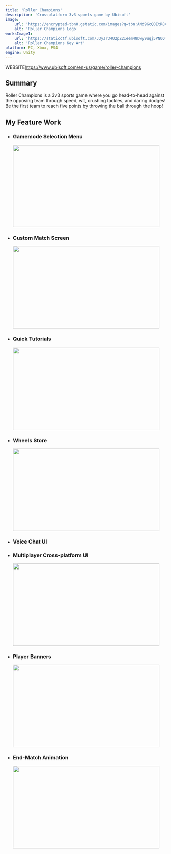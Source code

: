 ```yaml
---
title: 'Roller Champions'
description: 'Crossplatform 3v3 sports game by Ubisoft'
image:
    url: 'https://encrypted-tbn0.gstatic.com/images?q=tbn:ANd9GcQOEtR8Aq52XtRoXDYX0ntVy6aCMzDa6Vw9UQ&s'
    alt: 'Roller Champions Logo'
worksImage1:
    url: 'https://staticctf.ubisoft.com/J3yJr34U2pZ2Ieem48Dwy9uqj5PNUQTn/icSUnutIoNmeZ72lHzb7M/0bd1db5cc24ef5d1f36393b4d39edbd5/RC_KeyArt.jpg'
    alt: 'Roller Champions Key Art'
platform: PC, Xbox, PS4
engine: Unity
---
```

<div class="badge-div">
        <span class="badge badge--item">WEBSITE</span><a class="badge__link" href="https://www.ubisoft.com/en-us/game/roller-champions" target="_blank">https://www.ubisoft.com/en-us/game/roller-champions</a>
</div>
<h2>Summary</h2>
<p>
    Roller Champions is a 3v3 sports game where you go head-to-head against the opposing team through speed, wit, crushing tackles, and daring dodges! Be the first team to reach five points by throwing the ball through the hoop!
</p>
<h2>My Feature Work</h2>
<ul>
    <li>
        <h3>Gamemode Selection Menu</h3>
        <p></p>
        <img style="text-align:center"width="460" height="259" src="/roller_game-mode-menu.gif"/>
    </li>
    <li>
        <h3>Custom Match Screen</h3>
        <p></p>
        <img style="text-align:center"width="460" height="259" src="/roller_custom-match.gif"/>
    </li>
    <li>
        <h3>Quick Tutorials</h3>
        <p></p>
        <img style="text-align:center"width="460" height="259" src="/roller_quick-tutorials.gif"/>
    </li>
    <li>
        <h3>Wheels Store</h3>
        <p></p>
        <img style="text-align:center"width="460" height="259" src="/roller_wheels-store.gif"/>
    </li>
    <li>
        <h3>Voice Chat UI</h3>
        <p></p>
    </li>
    <li>
        <h3>Multiplayer Cross-platform UI</h3>
        <p></p>
        <img style="text-align:center"width="460" height="259" src="/roller_cross-platform-icons.gif"/>
    </li>
    <li>
        <h3>Player Banners</h3>
        <p></p>
        <img style="text-align:center"width="460" height="259" src="/roller_player-banners.gif"/>
    </li>
        <li>
        <h3>End-Match Animation</h3>
        <p></p>
        <img style="text-align:center"width="460" height="259" src="/roller_end-match.gif"/>
    </li>
</ul>